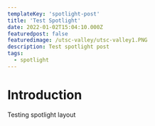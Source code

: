 ```yaml
---
templateKey: 'spotlight-post'
title: 'Test Spotlight'
date: 2022-01-02T15:04:10.000Z
featuredpost: false
featuredimage: /utsc-valley/utsc-valley1.PNG
description: Test spotlight post
tags:
  - spotlight
---
```

# Introduction
Testing spotlight layout